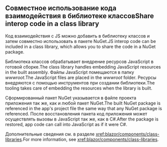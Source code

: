 ## <a name="share-interop-code-in-a-class-library"></a><span data-ttu-id="39e71-101">Совместное использование кода взаимодействия в библиотеке классов</span><span class="sxs-lookup"><span data-stu-id="39e71-101">Share interop code in a class library</span></span>

<span data-ttu-id="39e71-102">Код взаимодействия с JS можно добавить в библиотеку классов и затем совместно использовать в пакете NuGet.</span><span class="sxs-lookup"><span data-stu-id="39e71-102">JS interop code can be included in a class library, which allows you to share the code in a NuGet package.</span></span>

<span data-ttu-id="39e71-103">Библиотека классов обрабатывает внедрение ресурсов JavaScript в готовой сборке.</span><span class="sxs-lookup"><span data-stu-id="39e71-103">The class library handles embedding JavaScript resources in the built assembly.</span></span> <span data-ttu-id="39e71-104">Файлы JavaScript помещаются в папку *wwwroot*.</span><span class="sxs-lookup"><span data-stu-id="39e71-104">The JavaScript files are placed in the *wwwroot* folder.</span></span> <span data-ttu-id="39e71-105">Ресурсы внедряются с помощью инструментов при создании библиотеки.</span><span class="sxs-lookup"><span data-stu-id="39e71-105">The tooling takes care of embedding the resources when the library is built.</span></span>

<span data-ttu-id="39e71-106">Сформированный пакет NuGet указывается в файле проекта приложения так же, как и любой пакет NuGet.</span><span class="sxs-lookup"><span data-stu-id="39e71-106">The built NuGet package is referenced in the app's project file the same way that any NuGet package is referenced.</span></span> <span data-ttu-id="39e71-107">После восстановления пакета код приложения может осуществлять вызовы в JavaScript так же, как в C#.</span><span class="sxs-lookup"><span data-stu-id="39e71-107">After the package is restored, app code can call into JavaScript as if it were C#.</span></span>

<span data-ttu-id="39e71-108">Дополнительные сведения см. в разделе <xref:blazor/components/class-libraries>.</span><span class="sxs-lookup"><span data-stu-id="39e71-108">For more information, see <xref:blazor/components/class-libraries>.</span></span>
